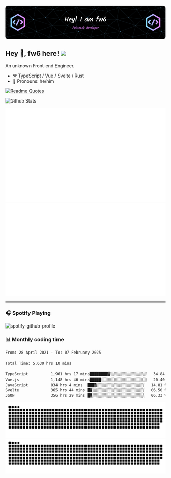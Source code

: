 ![Header](github-header-image.png)

## Hey 👋, fw6 here! <img src="https://github.githubassets.com/images/mona-whisper.gif" height="24" />


An unknown Front-end Engineer.

-   :hammer_and_pick: TypeScript / Vue / Svelte / Rust
-   :man: Pronouns: he/him


[![Readme Quotes](https://quotes-github-readme.vercel.app/api?type=horizontal&theme=algolia)](https://github.com/piyushsuthar/github-readme-quotes)



![Github Stats](https://github-readme-stats.vercel.app/api?username=fw6&bg_color=30,e96443,904e95&title_color=fff&text_color=fff)

![](https://raw.githubusercontent.com/fw6/github-stats-transparent/output/generated/overview.svg)
![](https://raw.githubusercontent.com/fw6/github-stats-transparent/output/generated/languages.svg)


---

### 🎧 Spotify Playing

<!-- ![spotify-github-profile](/img/default.svg) -->

![spotify-github-profile](https://spotify-github-profile.vercel.app/api/view.svg?uid=r6wn4hdvypv0lkzyrj0e0pjct&cover_image=true&theme=default&show_offline=true&background_color=9a10ad&interchange=true&bar_color_cover=true)



### :bar_chart: Monthly coding time 

<!--START_SECTION:waka-->

```txt
From: 28 April 2021 - To: 07 February 2025

Total Time: 5,630 hrs 10 mins

TypeScript          1,961 hrs 17 mins████████▓░░░░░░░░░░░░░░░░   34.84 %
Vue.js              1,148 hrs 46 mins█████░░░░░░░░░░░░░░░░░░░░   20.40 %
JavaScript          834 hrs 4 mins  ███▓░░░░░░░░░░░░░░░░░░░░░   14.81 %
Svelte              365 hrs 44 mins █▓░░░░░░░░░░░░░░░░░░░░░░░   06.50 %
JSON                356 hrs 29 mins █▓░░░░░░░░░░░░░░░░░░░░░░░   06.33 %
```

<!--END_SECTION:waka-->




![github contribution grid snake animation](https://raw.githubusercontent.com/platane/platane/output/github-contribution-grid-snake-dark.svg#gh-dark-mode-only)![github contribution grid snake animation](https://raw.githubusercontent.com/platane/platane/output/github-contribution-grid-snake.svg#gh-light-mode-only)
